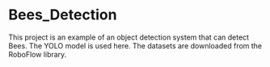 # Bees_Detection
This project is an example of an object detection system that can detect Bees. The YOLO model is used here. The datasets are downloaded from the RoboFlow library.
